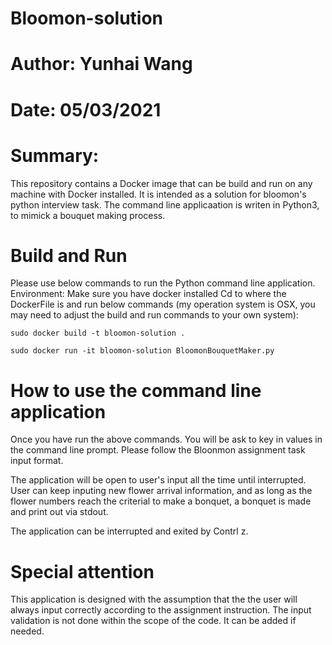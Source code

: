 # Bloomon-solution
# Author: Yunhai Wang
# Date: 05/03/2021
# Summary: 
This repository contains a Docker image that can be build and run on any machine with Docker installed.
It is intended as a solution for bloomon's python interview task. 
The command line applicaation is writen in Python3, to mimick a bouquet making process.


# Build and Run
Please use below commands to run the Python command line application.
Environment: Make sure you have docker installed
Cd to where the DockerFile is and run below commands (my operation system is OSX, you may need to adjust the build and run commands to your own system): 

```
sudo docker build -t bloomon-solution .
```
```
sudo docker run -it bloomon-solution BloomonBouquetMaker.py
```

# How to use the command line application
Once you have run the above commands. You will be ask to key in values in the command line prompt.
Please follow the Bloonmon assignment task input format.

The application will be open to user's input all the time until interrupted.
User can keep inputing new flower arrival information, and as long as the flower numbers reach the criterial to make a bonquet,
a bonquet is made and print out via stdout.

The application can be interrupted and exited by Contrl z.

# Special attention
This application is designed with the assumption that the the user will always input correctly according to the assignment instruction.
The input validation is not done within the scope of the code. It can be added if needed.


